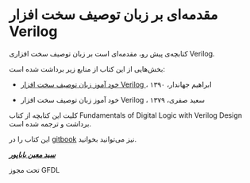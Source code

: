 # مقدمه‌ای بر زبان توصیف سخت افزار Verilog

کتابچه‌ی پیش رو، مقدمه‌ای است بر زبان توصیف سخت افزاری Verilog.

بخش‌هایی از این کتاب از منابع زیر برداشت شده است:

* [خود آموز زبان توصیف سخت افزار Verilog ](http://www.jahandar.ir/files/Verilog-Hardware-Description-Language.pdf)، ابراهیم جهاندار، ۱۳۹۰

* خود آموز زبان توصیف سخت افزار Verilog ، سعید صفری، ۱۳۷۹

کلیت این کتابچه از کتاب Fundamentals of Digital Logic with Verilog Design برداشت و ترجمه شده است.

این کتاب را در [gitbook](https://smbabapour.gitbooks.io/verilog/content/) نیز می‌توانید بخوانید.

[_**سید معین باباپور**_](mailto:moein.babapour@protonmail.com)

تحت مجوز GFDL
